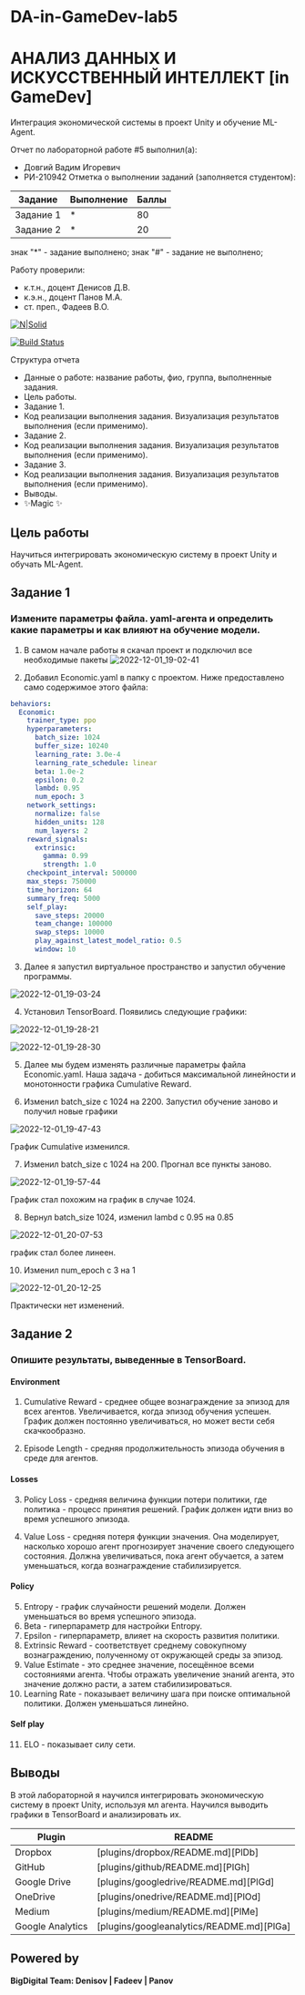 # DA-in-GameDev-lab5
# АНАЛИЗ ДАННЫХ И ИСКУССТВЕННЫЙ ИНТЕЛЛЕКТ [in GameDev]
Интеграция экономической системы в проект Unity и обучение ML-Agent.

Отчет по лабораторной работе #5 выполнил(а):
- Довгий Вадим Игоревич
- РИ-210942
Отметка о выполнении заданий (заполняется студентом):

| Задание | Выполнение | Баллы |
| ------ | ------ | ------ |
| Задание 1 | * | 80 |
| Задание 2 | * | 20 |

знак "*" - задание выполнено; знак "#" - задание не выполнено;

Работу проверили:
- к.т.н., доцент Денисов Д.В.
- к.э.н., доцент Панов М.А.
- ст. преп., Фадеев В.О.

[![N|Solid](https://cldup.com/dTxpPi9lDf.thumb.png)](https://nodesource.com/products/nsolid)

[![Build Status](https://travis-ci.org/joemccann/dillinger.svg?branch=master)](https://travis-ci.org/joemccann/dillinger)

Структура отчета

- Данные о работе: название работы, фио, группа, выполненные задания.
- Цель работы.
- Задание 1.
- Код реализации выполнения задания. Визуализация результатов выполнения (если применимо).
- Задание 2.
- Код реализации выполнения задания. Визуализация результатов выполнения (если применимо).
- Задание 3.
- Код реализации выполнения задания. Визуализация результатов выполнения (если применимо).
- Выводы.
- ✨Magic ✨

## Цель работы
Научиться интегрировать экономическую систему в проект Unity и обучать ML-Agent.

## Задание 1
### Измените параметры файла. yaml-агента и определить какие параметры и как влияют на обучение модели.

1) В самом начале работы я скачал проект и подключил все необходимые пакеты
![2022-12-01_19-02-41](https://user-images.githubusercontent.com/45125347/205074538-56356ece-27f3-41dc-82aa-bbe196b4875c.png)

2) Добавил Economic.yaml в папку с проектом. Ниже предоставлено само содержимое этого файла:
    
```yaml
behaviors:
  Economic:
    trainer_type: ppo
    hyperparameters:
      batch_size: 1024
      buffer_size: 10240
      learning_rate: 3.0e-4
      learning_rate_schedule: linear
      beta: 1.0e-2
      epsilon: 0.2
      lambd: 0.95
      num_epoch: 3      
    network_settings:
      normalize: false
      hidden_units: 128
      num_layers: 2
    reward_signals:
      extrinsic:
        gamma: 0.99
        strength: 1.0
    checkpoint_interval: 500000
    max_steps: 750000
    time_horizon: 64
    summary_freq: 5000
    self_play:
      save_steps: 20000
      team_change: 100000
      swap_steps: 10000
      play_against_latest_model_ratio: 0.5
      window: 10
```
3) Далее я запустил виртуальное пространство и запустил обучение программы.

![2022-12-01_19-03-24](https://user-images.githubusercontent.com/45125347/205076351-1121513d-8104-43d1-a41b-a082a15f00e7.png)

4) Установил TensorBoard. Появились следующие графики:
 
![2022-12-01_19-28-21](https://user-images.githubusercontent.com/45125347/205078481-9c50222e-cf41-4071-826c-9048cb3f85c5.png)

![2022-12-01_19-28-30](https://user-images.githubusercontent.com/45125347/205078507-c8c28fa7-fa40-4b2f-9e1e-5740b906326a.png)

5) Далее мы будем изменять различные параметры файла Economic.yaml. Наша задача - добиться максимальной линейности и монотонности графика Cumulative Reward. 

6) Изменил batch_size с 1024 на 2200. Запустил обучение заново и получил новые графики

![2022-12-01_19-47-43](https://user-images.githubusercontent.com/45125347/205082975-a2b3203d-f5e8-4814-9941-b8913a8eee17.png)

График Cumulative изменился.

7) Изменил batch_size с 1024 на 200. Прогнал все пункты заново.

![2022-12-01_19-57-44](https://user-images.githubusercontent.com/45125347/205085547-0bf24f2c-781c-4074-8456-f68805cfb02d.png)

График стал похожим на график в случае 1024.

8) Вернул  batch_size 1024, изменил lambd с 0.95 на 0.85

![2022-12-01_20-07-53](https://user-images.githubusercontent.com/45125347/205089944-f6ffed7c-6cbb-4869-965e-ace734cc319e.png)

график стал более линеен.


10) Изменил num_epoch с 3 на 1

![2022-12-01_20-12-25](https://user-images.githubusercontent.com/45125347/205089803-14b8ef9b-b1fa-46d6-abab-f4e73b2cbf0c.png)

Практически нет изменений.


## Задание 2
### Опишите результаты, выведенные в TensorBoard.

#### Environment
1) Cumulative Reward - среднее общее вознаграждение за эпизод для всех агентов. Увеличивается, когда эпизод обучения успешен. График должен постоянно увеличиваться, но может вести себя скачкообразно.

2) Episode Length - средняя продолжительность эпизода обучения в среде для агентов.

#### Losses
3) Policy Loss - средняя величина функции потери политики, где политика - процесс принятия решений. График должен идти вниз во время успешного эпизода.

4) Value Loss - средняя потеря функции значения. Она моделирует, насколько хорошо агент прогнозирует значение своего следующего состояния. Должна увеличиваться, пока агент обучается, а затем уменьшаться, когда вознаграждение стабилизируется.

#### Policy

5) Entropy - график случайности решений модели. Должен уменьшаться во время успешного эпизода. 
6) Beta - гиперпараметр для настройки Entropy.
7) Epsilon - гиперпараметр, влияет на скорость развития политики.
8) Extrinsic Reward - соответствует среднему совокупному вознаграждению, полученному от окружающей среды за эпизод.
9) Value Estimate - это среднее значение, посещённое всеми состояниями агента. Чтобы отражать увеличение знаний агента, это значение должно расти, а затем стабилизироваться.
10) Learning Rate - показывает величину шага при поиске оптимальной политики. Должен уменьшаться линейно.

#### Self play
11) ELO - показывает силу сети.

## Выводы
В этой лабораторной я научился интегрировать экономическую систему в проект Unity, используя мл агента. Научился выводить графики в TensorBoard и анализировать их.

| Plugin | README |
| ------ | ------ |
| Dropbox | [plugins/dropbox/README.md][PlDb] |
| GitHub | [plugins/github/README.md][PlGh] |
| Google Drive | [plugins/googledrive/README.md][PlGd] |
| OneDrive | [plugins/onedrive/README.md][PlOd] |
| Medium | [plugins/medium/README.md][PlMe] |
| Google Analytics | [plugins/googleanalytics/README.md][PlGa] |

## Powered by

**BigDigital Team: Denisov | Fadeev | Panov**
